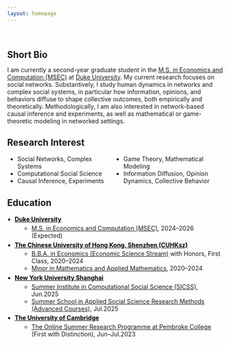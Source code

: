 ```yaml
---
layout: homepage
---
```


<h1 id="about-me"></h1>

<h2 style="margin: 60px 0px 10px;">Short Bio</h2>

I am currently a second-year graduate student in the [M.S. in Economics and Computation (MSEC)](https://econ.duke.edu/masters-programs/degree-programs/msec) at [Duke University](https://duke.edu/). My current research focuses on social networks. Substantively, I study human dynamics in networks and complex social systems, in particular how information, opinions, and behaviors diffuse to shape collective outcomes, both empirically and theoretically. Methodologically, I am also interested in network-based causal inference and experiments, as well as mathematical or game-theoretic modeling in networked settings. 

<style>
.research-columns {
  columns: 2;          /* 两列 */
  -webkit-columns: 2;  /* Safari 支持 */
  -moz-columns: 2;     /* Firefox 支持 */
}
</style>

## Research Interest

<ul class="research-columns">
  <li>Social Networks, Complex Systems</li>
  <li>Computational Social Science</li>
  <li>Causal Inference, Experiments</li>
  <li>Game Theory, Mathematical Modeling</li>
  <li>Information Diffusion, Opinion Dynamics, Collective Behavior</li>
</ul>


<h2>Education</h2>

<ul style="margin:0; padding-left:1.25em;">
  <li style="margin:0.35em 0;">
    <strong><a href="https://duke.edu/" style="color:#000;">Duke University</a></strong>
    <ul style="margin:0.25em 0 0 1.1em;">
      <li><a href="https://econ.duke.edu/masters-programs/degree-programs/msec">M.S. in Economics and Computation (MSEC)</a>, 2024–2026 (Expected)</li>
    </ul>
  </li>

  <li style="margin:0.35em 0;">
    <strong><a href="https://www.cuhk.edu.cn/en" style="color:#000;">The Chinese University of Hong Kong, Shenzhen (CUHKsz)</a></strong>
    <ul style="margin:0.25em 0 0 1.1em;">
      <li><a href="https://sme.cuhk.edu.cn/en/page/43">B.B.A. in Economics (Economic Science Stream)</a> with Honors, First Class, 2020–2024</li>
      <li><a href="https://registry.cuhk.edu.cn/en/page/243">Minor in Mathematics and Applied Mathematics</a>, 2020–2024</li>
    </ul>
  </li>

  <li style="margin:0.35em 0;">
    <strong><a href="https://shanghai.nyu.edu/" style="color:#000;">New York University Shanghai</a></strong>
    <ul style="margin:0.25em 0 0 1.1em;">
      <li><a href="https://sicss.io/2025/nyu-shanghai/">Summer Institute in Computational Social Science (SICSS)</a>, Jun.2025</li>
      <li><a href="https://caser.shanghai.nyu.edu/training/2025-summer-school-methods/">Summer School in Applied Social Science Research Methods (Advanced Courses)</a>, Jul.2025</li>
    </ul>
  </li>

  <li style="margin:0.35em 0;">
    <strong><a href="https://www.cam.ac.uk/" style="color:#000;">The University of Cambridge</a></strong>
    <ul style="margin:0.25em 0 0 1.1em;">
      <li><a href="https://www.pem.cam.ac.uk/international-programmes/online-summer-research-programme">The Online Summer Research Programme at Pembroke College</a> (First with Distinction), Jun–Jul.2023</li>
    </ul>
  </li>
</ul>
